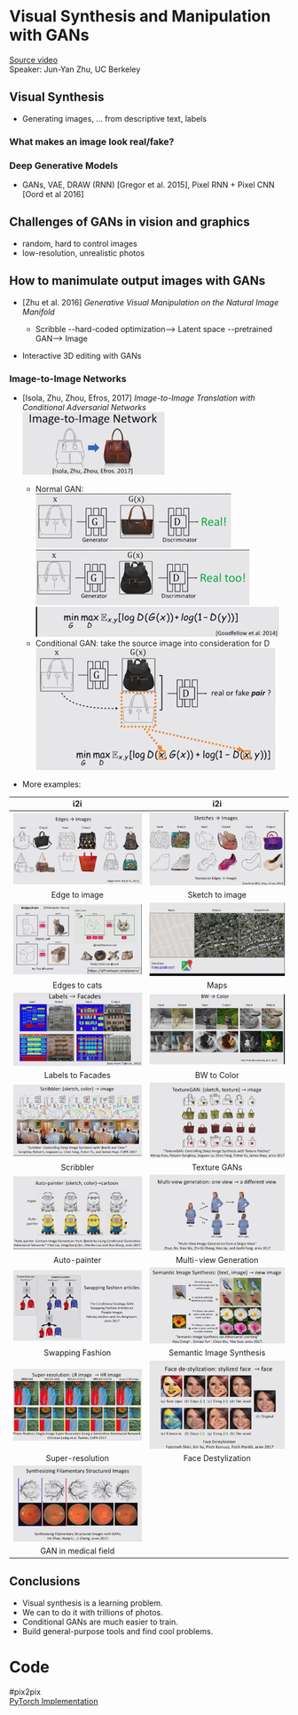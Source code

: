# Visual Synthesis and Manipulation with GANs
[Source video](https://www.youtube.com/watch?v=I_8Dp_fRzv8&index=9&list=PLazcgz-LJ6ZIrJV-qiqw16JyJFuE4TNKF)   
Speaker: Jun-Yan Zhu, UC Berkeley

## Visual Synthesis
* Generating images, ... from descriptive text, labels

### What makes an image look real/fake?

### Deep Generative Models
* GANs, VAE, DRAW (RNN) [Gregor et al. 2015], Pixel RNN + Pixel CNN [Oord et al 2016]

## Challenges of GANs in vision and graphics
* random, hard to control images
* low-resolution, unrealistic photos


## How to manimulate output images with GANs
* [Zhu et al. 2016] *Generative Visual Manipulation on the Natural Image Manifold*
    * Scribble --hard-coded optimization--> Latent space --pretrained GAN--> Image

* Interactive 3D editing with GANs

### Image-to-Image Networks
* [Isola, Zhu, Zhou, Efros, 2017] *Image-to-Image Translation with Conditional Adversarial Networks*   
![i2i](img/i2i.png)
    * Normal GAN:   
![i2i_1](img/i2i_1.png)   
![i2i_2](img/i2i_2.png)
![i2i_formula](img/formula_GAN.png)
    * Conditional GAN: take the source image into consideration for D   
![i2i_CGAN](img/i2i_CGAN.png)


* More examples:

i2i | i2i
:---:|:---:
![1](img/i2i_ex1.png)|![2](img/i2i_ex2.png)
Edge to image|Sketch to image
![3](img/i2i_ex3.png)|![4](img/i2i_ex4.png)
Edges to cats|Maps
![5](img/i2i_ex5.png)|![6](img/i2i_ex6.png)
Labels to Facades|BW to Color
![7](img/i2i_ex7.png)|![8](img/i2i_ex8.png)
Scribbler|Texture GANs
![9](img/i2i_ex9.png)|![10](img/i2i_ex10.png)
Auto-painter|Multi-view Generation
![11](img/i2i_ex11.png)|![12](img/i2i_ex12.png)
Swapping Fashion|Semantic Image Synthesis
![13](img/i2i_ex13.png)|![14](img/i2i_ex14.png)
Super-resolution|Face Destylization
![15](img/i2i_ex15.png)|
GAN in medical field|

## Conclusions
* Visual synthesis is a learning problem.
* We can to do it with trillions of photos.
* Conditional GANs are much easier to train.
* Build general-purpose tools and find cool problems.

# Code 
#pix2pix   
[PyTorch Implementation](https://github.com/junyanz/pytorch-CycleGAN-and-pix2pix)